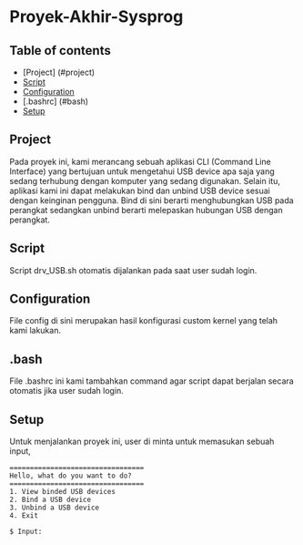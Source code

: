 # Proyek-Akhir-Sysprog


## Table of contents
* [Project] (#project)
* [Script](#script)
* [Configuration](#configuration)
* [.bashrc] (#bash)
* [Setup](#setup)

## Project
Pada proyek ini, kami merancang sebuah aplikasi CLI (Command Line Interface) yang bertujuan untuk mengetahui USB device apa saja yang sedang terhubung dengan komputer yang sedang digunakan. Selain itu, aplikasi kami ini dapat melakukan bind dan unbind USB device sesuai dengan keinginan pengguna. Bind di sini berarti menghubungkan USB pada perangkat sedangkan unbind berarti melepaskan hubungan USB dengan perangkat. 
	
## Script
Script drv_USB.sh otomatis dijalankan pada saat user sudah login.

## Configuration
File config di sini merupakan hasil konfigurasi custom kernel yang telah kami lakukan.

## .bash
File .bashrc ini kami tambahkan command agar script dapat berjalan secara otomatis jika user sudah login.

## Setup
Untuk menjalankan proyek ini, user di minta untuk memasukan sebuah input,

```
=================================
Hello, what do you want to do?
=================================
1. View binded USB devices
2. Bind a USB device
3. Unbind a USB device
4. Exit

$ Input: 
```
